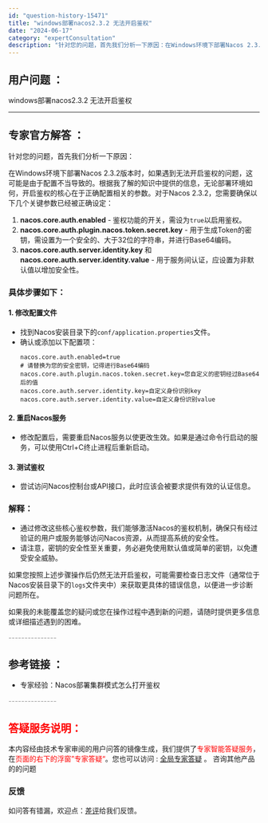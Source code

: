 ```yaml
---
id: "question-history-15471"
title: "windows部署nacos2.3.2 无法开启鉴权"
date: "2024-06-17"
category: "expertConsultation"
description: "针对您的问题，首先我们分析一下原因：在Windows环境下部署Nacos 2.3.2版本时，如果遇到无法开启鉴权的问题，这可能是由于配置不当导致的。根据我了解的知识中提供的信息，无论部署环境如何，开启鉴权的核心在于正确配置相关的参数。对于Nacos 2.3.2，您需要确保以下几个关键参数已经被正确设"
---
```


## 用户问题 ： 
 windows部署nacos2.3.2 无法开启鉴权  

---------------
## 专家官方解答 ：

针对您的问题，首先我们分析一下原因：

在Windows环境下部署Nacos 2.3.2版本时，如果遇到无法开启鉴权的问题，这可能是由于配置不当导致的。根据我了解的知识中提供的信息，无论部署环境如何，开启鉴权的核心在于正确配置相关的参数。对于Nacos 2.3.2，您需要确保以下几个关键参数已经被正确设定：

1. **nacos.core.auth.enabled** - 鉴权功能的开关，需设为`true`以启用鉴权。
2. **nacos.core.auth.plugin.nacos.token.secret.key** - 用于生成Token的密钥，需设置为一个安全的、大于32位的字符串，并进行Base64编码。
3. **nacos.core.auth.server.identity.key** 和 **nacos.core.auth.server.identity.value** - 用于服务间认证，应设置为非默认值以增加安全性。

### 具体步骤如下：

#### 1. 修改配置文件
- 找到Nacos安装目录下的`conf/application.properties`文件。
- 确认或添加以下配置项：
  ```
  nacos.core.auth.enabled=true
  # 请替换为您的安全密钥，记得进行Base64编码
  nacos.core.auth.plugin.nacos.token.secret.key=您自定义的密钥经过Base64后的值
  nacos.core.auth.server.identity.key=自定义身份识别key
  nacos.core.auth.server.identity.value=自定义身份识别value
  ```

#### 2. 重启Nacos服务
- 修改配置后，需要重启Nacos服务以使更改生效。如果是通过命令行启动的服务，可以使用Ctrl+C终止进程后重新启动。

#### 3. 测试鉴权
- 尝试访问Nacos控制台或API接口，此时应该会被要求提供有效的认证信息。

### 解释：
- 通过修改这些核心鉴权参数，我们能够激活Nacos的鉴权机制，确保只有经过验证的用户或服务能够访问Nacos资源，从而提高系统的安全性。
- 请注意，密钥的安全性至关重要，务必避免使用默认值或简单的密钥，以免遭受安全威胁。

如果您按照上述步骤操作后仍然无法开启鉴权，可能需要检查日志文件（通常位于Nacos安装目录下的`logs`文件夹中）来获取更具体的错误信息，以便进一步诊断问题所在。

如果我的未能覆盖您的疑问或您在操作过程中遇到新的问题，请随时提供更多信息或详细描述遇到的困难。


<font color="#949494">---------------</font> 


## 参考链接 ：

* 专家经验：Nacos部署集群模式怎么打开鉴权 


 <font color="#949494">---------------</font> 
 


## <font color="#FF0000">答疑服务说明：</font> 

本内容经由技术专家审阅的用户问答的镜像生成，我们提供了<font color="#FF0000">专家智能答疑服务</font>，在<font color="#FF0000">页面的右下的浮窗”专家答疑“</font>。您也可以访问 : [全局专家答疑](https://answer.opensource.alibaba.com/docs/intro) 。 咨询其他产品的的问题

### 反馈
如问答有错漏，欢迎点：[差评](https://ai.nacos.io/user/feedbackByEnhancerGradePOJOID?enhancerGradePOJOId=15541)给我们反馈。
